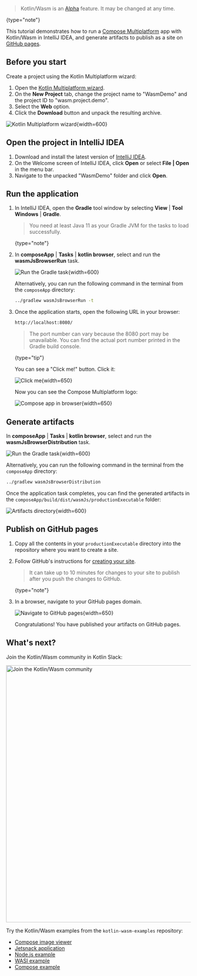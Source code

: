 [//]: # (title: Get started with Kotlin/Wasm in IntelliJ IDEA)

> Kotlin/Wasm is an [Alpha](components-stability.md) feature. It may be changed at any time.
>
{type="note"}

This tutorial demonstrates how to run a [Compose Multiplatform](https://www.jetbrains.com/lp/compose-multiplatform/) 
app with Kotlin/Wasm in IntelliJ IDEA, and generate artifacts to publish as a site on [GitHub pages](https://pages.github.com/).

## Before you start

Create a project using the Kotlin Multiplatform wizard:

1. Open the [Kotlin Multiplatform wizard](https://kmp.jetbrains.com/#newProject).
2. On the **New Project** tab, change the project name to "WasmDemo" and the project ID to "wasm.project.demo".
3. Select the **Web** option.
4. Click the **Download** button and unpack the resulting archive.

![Kotlin Multiplatform wizard](wasm-compose-wizard.png){width=600}

## Open the project in IntelliJ IDEA

1. Download and install the latest version of [IntelliJ IDEA](https://www.jetbrains.com/idea/).
2. On the Welcome screen of IntelliJ IDEA, click **Open** or select **File | Open** in the menu bar.
3. Navigate to the unpacked "WasmDemo" folder and click **Open**.

## Run the application

1. In IntelliJ IDEA, open the **Gradle** tool window by selecting **View** | **Tool Windows** | **Gradle**.

   > You need at least Java 11 as your Gradle JVM for the tasks to load successfully.
   >
   {type="note"}

2. In **composeApp** | **Tasks** | **kotlin browser**, select and run the **wasmJsBrowserRun** task.

   ![Run the Gradle task](wasm-gradle-task-window.png){width=600}

   Alternatively, you can run the following command in the terminal from the `composeApp` directory:

   ```bash
   ../gradlew wasmJsBrowserRun -t
   ```

3. Once the application starts, open the following URL in your browser:

   ```bash
   http://localhost:8080/
   ```

   >The port number can vary because the 8080 port may be unavailable. You can find the actual port number printed
   > in the Gradle build console.
   >
   {type="tip"}

   You can see a "Click me!" button. Click it:

   ![Click me](wasm-composeapp-browser-clickme.png){width=650}

   Now you can see the Compose Multiplatform logo:

   ![Compose app in browser](wasm-composeapp-browser.png){width=650}

## Generate artifacts

In **composeApp** | **Tasks** | **kotlin browser**, select and run the **wasmJsBrowserDistribution** task.

![Run the Gradle task](wasm-gradle-task-window-compose.png){width=600}

Alternatively, you can run the following command in the terminal from the `composeApp` directory:

```bash
../gradlew wasmJsBrowserDistribution
```

Once the application task completes, you can find the generated artifacts in the `composeApp/build/dist/wasmJs/productionExecutable`
folder:

![Artifacts directory](wasm-composeapp-directory.png){width=600}

## Publish on GitHub pages

1. Copy all the contents in your `productionExecutable` directory into the repository where you want to create a site.
2. Follow GitHub's instructions for [creating your site](https://docs.github.com/en/pages/getting-started-with-github-pages/creating-a-github-pages-site#creating-your-site).

   > It can take up to 10 minutes for changes to your site to publish after you push the changes to GitHub.
   >
   {type="note"}

3. In a browser, navigate to your GitHub pages domain.

   ![Navigate to GitHub pages](wasm-composeapp-github-clickme.png){width=650}

   Congratulations! You have published your artifacts on GitHub pages.

## What's next?

Join the Kotlin/Wasm community in Kotlin Slack:

<a href="https://slack-chats.kotlinlang.org/c/webassembly"><img src="join-slack-channel.svg" width="700" alt="Join the Kotlin/Wasm community"/></a>

Try the Kotlin/Wasm examples from the `kotlin-wasm-examples` repository:

* [Compose image viewer](https://github.com/Kotlin/kotlin-wasm-examples/tree/main/compose-imageviewer)
* [Jetsnack application](https://github.com/Kotlin/kotlin-wasm-examples/tree/main/compose-jetsnack)
* [Node.js example](https://github.com/Kotlin/kotlin-wasm-examples/tree/main/nodejs-example)
* [WASI example](https://github.com/Kotlin/kotlin-wasm-examples/tree/main/wasi-example)
* [Compose example](https://github.com/Kotlin/kotlin-wasm-examples/tree/main/compose-example)